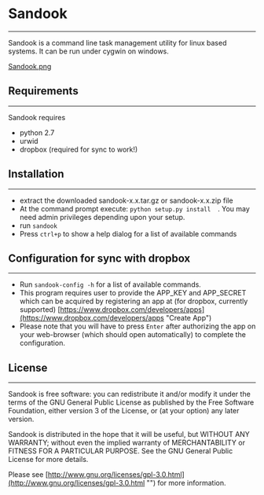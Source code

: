 # **Sandook**
-------------------


Sandook is a command line task management utility for linux based systems.
It can be run under cygwin on windows.

[Sandook.png](http://dl.dropbox.com/u/153809199/Sandook.png "Sandook Task Manager")

## Requirements
---------------

Sandook requires

+ python 2.7
+ urwid
+ dropbox (required for sync to work!)

## Installation
----------------

+ extract the downloaded sandook-x.x.tar.gz or sandook-x.x.zip file
+ At the command prompt execute:  ```python setup.py install  ```. You may need admin privileges depending upon your setup.
+ run ```sandook```
+ Press ```ctrl+p``` to show a help dialog for a list of available commands


## Configuration for sync with dropbox
-----------------

+ Run ```sandook-config -h``` for a list of available commands.
+ This program requires user to provide the APP_KEY and APP_SECRET which can be acquired by registering an app at (for dropbox, currently supported) [https://www.dropbox.com/developers/apps](https://www.dropbox.com/developers/apps "Create App")
+ Please note that you will have to press ```Enter``` after authorizing the app on your web-browser (which should open automatically) to complete the configuration.

## License
-----------

Sandook is free software: you can redistribute it and/or modify
it under the terms of the GNU General Public License as published by
the Free Software Foundation, either version 3 of the License, or
(at your option) any later version.

Sandook is distributed in the hope that it will be useful,
but WITHOUT ANY WARRANTY; without even the implied warranty of
MERCHANTABILITY or FITNESS FOR A PARTICULAR PURPOSE.  See the
GNU General Public License for more details.

Please see [http://www.gnu.org/licenses/gpl-3.0.html](http://www.gnu.org/licenses/gpl-3.0.html "") for more information.
